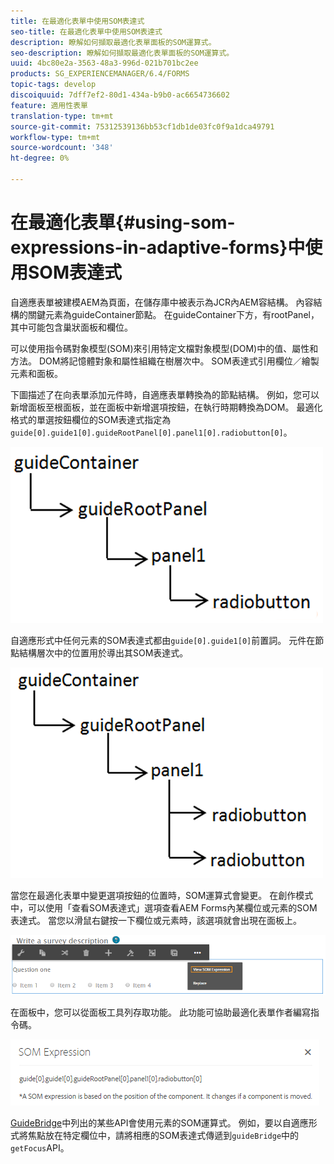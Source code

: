 ```yaml
---
title: 在最適化表單中使用SOM表達式
seo-title: 在最適化表單中使用SOM表達式
description: 瞭解如何擷取最適化表單面板的SOM運算式。
seo-description: 瞭解如何擷取最適化表單面板的SOM運算式。
uuid: 4bc80e2a-3563-48a3-996d-021b701bc2ee
products: SG_EXPERIENCEMANAGER/6.4/FORMS
topic-tags: develop
discoiquuid: 7dff7ef2-80d1-434a-b9b0-ac6654736602
feature: 適用性表單
translation-type: tm+mt
source-git-commit: 75312539136bb53cf1db1de03fc0f9a1dca49791
workflow-type: tm+mt
source-wordcount: '348'
ht-degree: 0%

---
```



# 在最適化表單{#using-som-expressions-in-adaptive-forms}中使用SOM表達式

自適應表單被建模AEM為頁面，在儲存庫中被表示為JCR內AEM容結構。 內容結構的關鍵元素為guideContainer節點。 在guideContainer下方，有rootPanel，其中可能包含巢狀面板和欄位。

可以使用指令碼對象模型(SOM)來引用特定文檔對象模型(DOM)中的值、屬性和方法。 DOM將記憶體對象和屬性組織在樹層次中。 SOM表達式引用欄位／繪製元素和面板。

下圖描述了在向表單添加元件時，自適應表單轉換為的節點結構。 例如，您可以新增面板至根面板，並在面板中新增選項按鈕，在執行時期轉換為DOM。 最適化格式的單選按鈕欄位的SOM表達式指定為`guide[0].guide1[0].guideRootPanel[0].panel1[0].radiobutton[0]`。

![DOM樹](assets/hierarchy-1.png)

自適應形式中任何元素的SOM表達式都由`guide[0].guide1[0]`前置詞。 元件在節點結構層次中的位置用於導出其SOM表達式。

![具有兩個單選按鈕的DOM樹](assets/hierarchy_radio_button.png)

當您在最適化表單中變更選項按鈕的位置時，SOM運算式會變更。 在創作模式中，可以使用「查看SOM表達式」選項查看AEM Forms內某欄位或元素的SOM表達式。 當您以滑鼠右鍵按一下欄位或元素時，該選項就會出現在面板上。

![在自適應形式中提取SOM表達式](assets/som-expressions.png)

在面板中，您可以從面板工具列存取功能。 此功能可協助最適化表單作者編寫指令碼。

![使用面板工具列擷取SOM運算式](assets/som-expression.png)

[GuideBridge](https://helpx.adobe.com/aem-forms/6/javascript-api/GuideBridge.md)中列出的某些API會使用元素的SOM運算式。 例如，要以自適應形式將焦點放在特定欄位中，請將相應的SOM表達式傳遞到`guideBridge`中的`getFocus`API。


